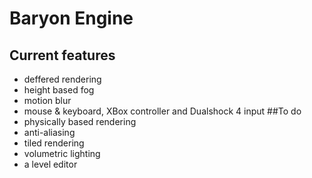 # Baryon Engine
## Current features
* deffered rendering
* height based fog
* motion blur
* mouse & keyboard, XBox controller and Dualshock 4 input
##To do
* physically based rendering
* anti-aliasing
* tiled rendering
* volumetric lighting
* a level editor
